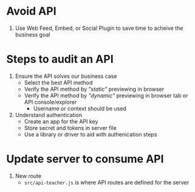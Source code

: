 # Avoid API
1. Use Web Feed, Embed, or Social Plugin to save time to acheive the business goal

# Steps to audit an API
1. Ensure the API solves our business case
	* Select the best API method
	* Verify the API method by *"static"* previewing in browser
	* Verify the API method by *"dynamic"* previewing in browser tab or API console/explorer
		* Username or context should be used
1. Understand authentication
	* Create an app for the API key
	* Store secret and tokens in server file
	* Use a library or driver to aid with authenication steps

# Update server to consume API
1. New route
	* `src/api-teacher.js` is where API routes are defined for the server
